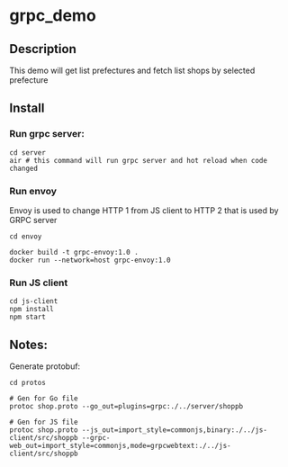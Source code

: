 # grpc_demo
## Description

This demo will get list prefectures and fetch list shops by selected prefecture

## Install

### Run grpc server:

```
cd server
air # this command will run grpc server and hot reload when code changed 
```

### Run envoy

Envoy is used to change HTTP 1 from JS client to HTTP 2 that is used by GRPC server

```
cd envoy

docker build -t grpc-envoy:1.0 .
docker run --network=host grpc-envoy:1.0
```

### Run JS client

```
cd js-client
npm install
npm start
```

## Notes:

Generate protobuf:

```
cd protos

# Gen for Go file
protoc shop.proto --go_out=plugins=grpc:./../server/shoppb

# Gen for JS file
protoc shop.proto --js_out=import_style=commonjs,binary:./../js-client/src/shoppb --grpc-web_out=import_style=commonjs,mode=grpcwebtext:./../js-client/src/shoppb
```
